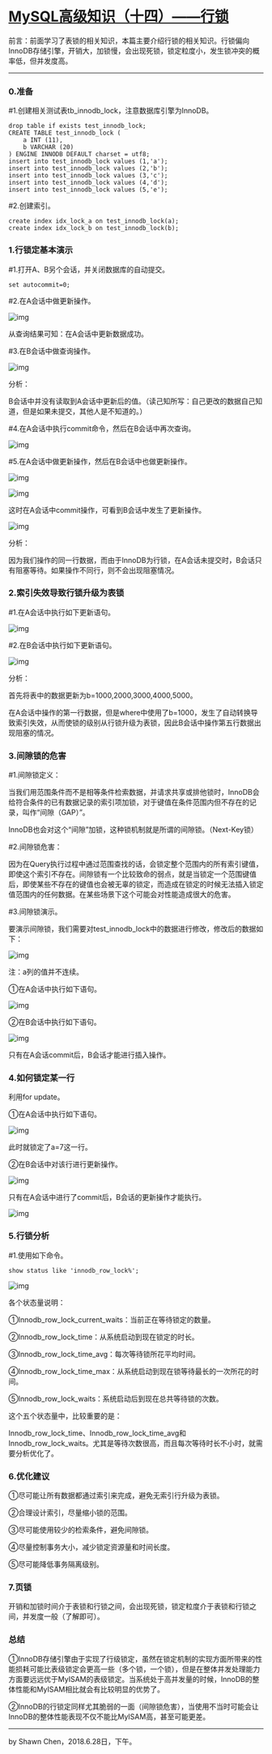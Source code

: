 # [MySQL高级知识（十四）——行锁](https://www.cnblogs.com/developer_chan/p/9237966.html)



前言：前面学习了表锁的相关知识，本篇主要介绍行锁的相关知识。行锁偏向InnoDB存储引擎，开销大，加锁慢，会出现死锁，锁定粒度小，发生锁冲突的概率低，但并发度高。

------

### 0.准备

\#1.创建相关测试表tb_innodb_lock，注意数据库引擎为InnoDB。

```
drop table if exists test_innodb_lock;
CREATE TABLE test_innodb_lock (
    a INT (11),
    b VARCHAR (20) 
) ENGINE INNODB DEFAULT charset = utf8;
insert into test_innodb_lock values (1,'a');
insert into test_innodb_lock values (2,'b');
insert into test_innodb_lock values (3,'c');
insert into test_innodb_lock values (4,'d');
insert into test_innodb_lock values (5,'e');
```

\#2.创建索引。

```
create index idx_lock_a on test_innodb_lock(a);
create index idx_lock_b on test_innodb_lock(b);
```

### 1.行锁定基本演示

\#1.打开A、B另个会话，并关闭数据库的自动提交。

```
set autocommit=0;
```

\#2.在A会话中做更新操作。

![img](https://images2018.cnblogs.com/blog/706569/201806/706569-20180628144913380-882399128.png)

从查询结果可知：在A会话中更新数据成功。

\#3.在B会话中做查询操作。

![img](https://images2018.cnblogs.com/blog/706569/201806/706569-20180628145108850-2063489585.png)

分析：

B会话中并没有读取到A会话中更新后的值。（读己知所写：自己更改的数据自己知道，但是如果未提交，其他人是不知道的。）

\#4.在A会话中执行commit命令，然后在B会话中再次查询。

![img](https://images2018.cnblogs.com/blog/706569/201806/706569-20180628151038713-1639001039.png)

\#5.在A会话中做更新操作，然后在B会话中也做更新操作。

![img](https://images2018.cnblogs.com/blog/706569/201806/706569-20180628151752632-707420527.png)

![img](https://images2018.cnblogs.com/blog/706569/201806/706569-20180628151937989-1204148152.png)

这时在A会话中commit操作，可看到B会话中发生了更新操作。

![img](https://images2018.cnblogs.com/blog/706569/201806/706569-20180628152122723-445032774.png)

分析：

因为我们操作的同一行数据，而由于InnoDB为行锁，在A会话未提交时，B会话只有阻塞等待。如果操作不同行，则不会出现阻塞情况。

### 2.索引失效导致行锁升级为表锁

\#1.在A会话中执行如下更新语句。

![img](https://images2018.cnblogs.com/blog/706569/201806/706569-20180628155739544-1646337483.png)

\#2.在B会话中执行如下更新语句。

![img](https://images2018.cnblogs.com/blog/706569/201806/706569-20180628155814130-532395786.png)

分析：

首先将表中的数据更新为b=1000,2000,3000,4000,5000。

在A会话中操作的第一行数据，但是where中使用了b=1000，发生了自动转换导致索引失效，从而使锁的级别从行锁升级为表锁，因此B会话中操作第五行数据出现阻塞的情况。

### 3.间隙锁的危害

\#1.间隙锁定义：

当我们用范围条件而不是相等条件检索数据，并请求共享或排他锁时，InnoDB会给符合条件的已有数据记录的索引项加锁，对于键值在条件范围内但不存在的记录，叫作“间隙（GAP）”。

InnoDB也会对这个“间隙”加锁，这种锁机制就是所谓的间隙锁。（Next-Key锁）

\#2.间隙锁危害：

因为在Query执行过程中通过范围查找的话，会锁定整个范围内的所有索引键值，即使这个索引不存在。间隙锁有一个比较致命的弱点，就是当锁定一个范围键值后，即使某些不存在的键值也会被无辜的锁定，而造成在锁定的时候无法插入锁定值范围内的任何数据。在某些场景下这个可能会对性能造成很大的危害。

\#3.间隙锁演示。

要演示间隙锁，我们需要对test_innodb_lock中的数据进行修改，修改后的数据如下：

![img](https://images2018.cnblogs.com/blog/706569/201806/706569-20180628162408759-999170549.png)

注：a列的值并不连续。

①在A会话中执行如下语句。

![img](https://images2018.cnblogs.com/blog/706569/201806/706569-20180628162605786-18334742.png)

②在B会话中执行如下语句。

![img](https://images2018.cnblogs.com/blog/706569/201806/706569-20180628162718029-1393838584.png)

只有在A会话commit后，B会话才能进行插入操作。

### 4.如何锁定某一行

利用for update。

①在A会话中执行如下语句。

![img](https://images2018.cnblogs.com/blog/706569/201806/706569-20180628164319866-417828663.png)

此时就锁定了a=7这一行。

②在B会话中对该行进行更新操作。

![img](https://images2018.cnblogs.com/blog/706569/201806/706569-20180628164459889-1979890826.png)

只有在A会话中进行了commit后，B会话的更新操作才能执行。

![img](https://images2018.cnblogs.com/blog/706569/201806/706569-20180628164612087-1594735214.png)

### 5.行锁分析

\#1.使用如下命令。

```
show status like 'innodb_row_lock%';
```

![img](https://images2018.cnblogs.com/blog/706569/201806/706569-20180628165653595-766808037.png)

各个状态量说明：

①Innodb_row_lock_current_waits：当前正在等待锁定的数量。

②Innodb_row_lock_time：从系统启动到现在锁定的时长。

③Innodb_row_lock_time_avg：每次等待锁所花平均时间。

④Innodb_row_lock_time_max：从系统启动到现在锁等待最长的一次所花的时间。

⑤Innodb_row_lock_waits：系统启动后到现在总共等待锁的次数。

这个五个状态量中，比较重要的是：

Innodb_row_lock_time、Innodb_row_lock_time_avg和Innodb_row_lock_waits。尤其是等待次数很高，而且每次等待时长不小时，就需要分析优化了。

### 6.优化建议

①尽可能让所有数据都通过索引来完成，避免无索引行升级为表锁。

②合理设计索引，尽量缩小锁的范围。

③尽可能使用较少的检索条件，避免间隙锁。

④尽量控制事务大小，减少锁定资源量和时间长度。

⑤尽可能降低事务隔离级别。

### 7.页锁

开销和加锁时间介于表锁和行锁之间，会出现死锁，锁定粒度介于表锁和行锁之间，并发度一般（了解即可）。

### 总结

①InnoDB存储引擎由于实现了行级锁定，虽然在锁定机制的实现方面所带来的性能损耗可能比表级锁定会更高一些（多个锁，一个锁），但是在整体并发处理能力方面要远远优于MyISAM的表级锁定。当系统处于高并发量的时候，InnoDB的整体性能和MyISAM相比就会有比较明显的优势了。

②InnoDB的行锁定同样尤其脆弱的一面（间隙锁危害），当使用不当时可能会让InnoDB的整体性能表现不仅不能比MyISAM高，甚至可能更差。

------

by Shawn Chen，2018.6.28日，下午。